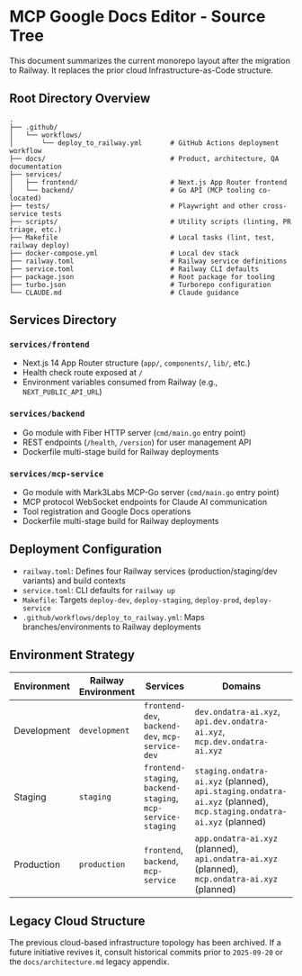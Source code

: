 # MCP Google Docs Editor - Source Tree

This document summarizes the current monorepo layout after the migration to Railway. It replaces the prior cloud Infrastructure-as-Code structure.

## Root Directory Overview

```text
.
├── .github/
│   └── workflows/
│       └── deploy_to_railway.yml       # GitHub Actions deployment workflow
├── docs/                               # Product, architecture, QA documentation
├── services/
│   ├── frontend/                       # Next.js App Router frontend
│   └── backend/                        # Go API (MCP tooling co-located)
├── tests/                              # Playwright and other cross-service tests
├── scripts/                            # Utility scripts (linting, PR triage, etc.)
├── Makefile                            # Local tasks (lint, test, railway deploy)
├── docker-compose.yml                  # Local dev stack
├── railway.toml                        # Railway service definitions
├── service.toml                        # Railway CLI defaults
├── package.json                        # Root package for tooling
├── turbo.json                          # Turborepo configuration
└── CLAUDE.md                           # Claude guidance
```

## Services Directory

### `services/frontend`
- Next.js 14 App Router structure (`app/`, `components/`, `lib/`, etc.)
- Health check route exposed at `/`
- Environment variables consumed from Railway (e.g., `NEXT_PUBLIC_API_URL`)

### `services/backend`
- Go module with Fiber HTTP server (`cmd/main.go` entry point)
- REST endpoints (`/health`, `/version`) for user management API
- Dockerfile multi-stage build for Railway deployments

### `services/mcp-service`
- Go module with Mark3Labs MCP-Go server (`cmd/main.go` entry point)
- MCP protocol WebSocket endpoints for Claude AI communication
- Tool registration and Google Docs operations
- Dockerfile multi-stage build for Railway deployments

## Deployment Configuration

- `railway.toml`: Defines four Railway services (production/staging/dev variants) and build contexts
- `service.toml`: CLI defaults for `railway up`
- `Makefile`: Targets `deploy-dev`, `deploy-staging`, `deploy-prod`, `deploy-service`
- `.github/workflows/deploy_to_railway.yml`: Maps branches/environments to Railway deployments

## Environment Strategy

| Environment | Railway Environment | Services | Domains |
|-------------|--------------------|----------|---------|
| Development | `development`      | `frontend-dev`, `backend-dev`, `mcp-service-dev` | `dev.ondatra-ai.xyz`, `api.dev.ondatra-ai.xyz`, `mcp.dev.ondatra-ai.xyz` |
| Staging     | `staging`          | `frontend-staging`, `backend-staging`, `mcp-service-staging` | `staging.ondatra-ai.xyz` (planned), `api.staging.ondatra-ai.xyz` (planned), `mcp.staging.ondatra-ai.xyz` (planned) |
| Production  | `production`       | `frontend`, `backend`, `mcp-service` | `app.ondatra-ai.xyz` (planned), `api.ondatra-ai.xyz` (planned), `mcp.ondatra-ai.xyz` (planned) |

## Legacy Cloud Structure

The previous cloud-based infrastructure topology has been archived. If a future initiative revives it, consult historical commits prior to `2025-09-20` or the `docs/architecture.md` legacy appendix.
